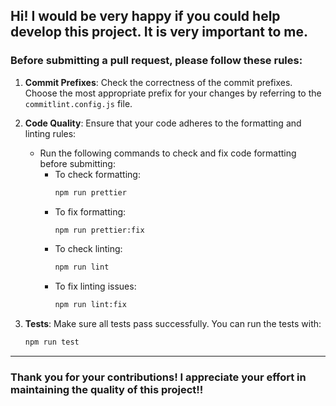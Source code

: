 ## Hi! I would be very happy if you could help develop this project. It is very important to me.

### Before submitting a pull request, please follow these rules:

1. **Commit Prefixes**: Check the correctness of the commit prefixes. Choose the most appropriate prefix for your changes by referring to the `commitlint.config.js` file.
2. **Code Quality**: Ensure that your code adheres to the formatting and linting rules:
   - Run the following commands to check and fix code formatting before submitting:
     - To check formatting:
       ```bash
       npm run prettier
       ```
     - To fix formatting:
       ```bash
       npm run prettier:fix
       ```
     - To check linting:
       ```bash
       npm run lint
       ```
     - To fix linting issues:
       ```bash
       npm run lint:fix
       ```
3. **Tests**: Make sure all tests pass successfully. You can run the tests with:

   ```bash
   npm run test
   ```

---

### Thank you for your contributions! I appreciate your effort in maintaining the quality of this project!!
